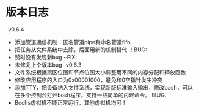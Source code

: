 # 版本日志
-v0.6.4
* 添加管道通信机制：匿名管道pipe和命名管道fifo
* 把任务从文件系统中去除，后面用新的机制替代
！BUG:
* 赞时没有发现新bug
~FIX:
* 未修复上个版本bug
-v0.6.3
* 文件系统根据扇区位图和节点位图大小调整用不同的内存分配和释放函数
* 修改应用程序的入口为0x00001000，避免和0空指针发生冲突
* 添加TTY，把设备纳入文件系统，实现新版标准输入输出，修改bosh，可以在多个控制台打开bosh程序。支持一些简单的内建命令。
!BUG: 
* Bochs虚拟机不能正常运行，其他虚拟机均可！